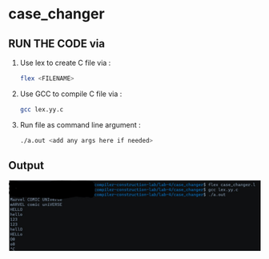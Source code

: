 # case_changer

<add description here>

## RUN THE CODE via 
1.  Use lex to create C file via : 
    ```bash
    flex <FILENAME>
    ```

2.  Use GCC to compile C file via :
    ```bash
    gcc lex.yy.c 
    ```

3. Run file as command line argument :
    ```bash
    ./a.out <add any args here if needed>
    ```

## Output

![case_changer output](../../images/lab-4/case_changer_output.jpg)

